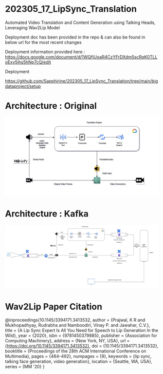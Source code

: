 # 202305_17_LipSync_Translation
Automated Video Translation and Content Generation using Talking Heads, Leveraging Wav2Lip Model


Deployment doc has been provided in the repo & can also be found in below url for the most recent changes

Deployment information provided here :  
https://docs.google.com/document/d/1WQfjUoaR4CzYFrDXdm5scRqK0TLLoExy5ihs5hNp7cQ/edit

Deployment 

https://github.com/Sapphirine/202305_17_LipSync_Translation/tree/main/bigdataproject/setup

# Architecture : Original 

![alt text](https://github.com/Sapphirine/202305_17_LipSync_Translation/blob/main/Screenshot%202023-05-12%20at%2018.26.38.png)

# Architecture : Kafka


![alt text](https://github.com/Sapphirine/202305_17_LipSync_Translation/blob/main/Screenshot%202023-05-12%20at%2018.08.53.png)


# Wav2Lip Paper Citation




@inproceedings{10.1145/3394171.3413532,
author = {Prajwal, K R and Mukhopadhyay, Rudrabha and Namboodiri, Vinay P. and Jawahar, C.V.},
title = {A Lip Sync Expert Is All You Need for Speech to Lip Generation In the Wild},
year = {2020},
isbn = {9781450379885},
publisher = {Association for Computing Machinery},
address = {New York, NY, USA},
url = {https://doi.org/10.1145/3394171.3413532},
doi = {10.1145/3394171.3413532},
booktitle = {Proceedings of the 28th ACM International Conference on Multimedia},
pages = {484–492},
numpages = {9},
keywords = {lip sync, talking face generation, video generation},
location = {Seattle, WA, USA},
series = {MM '20}
}


